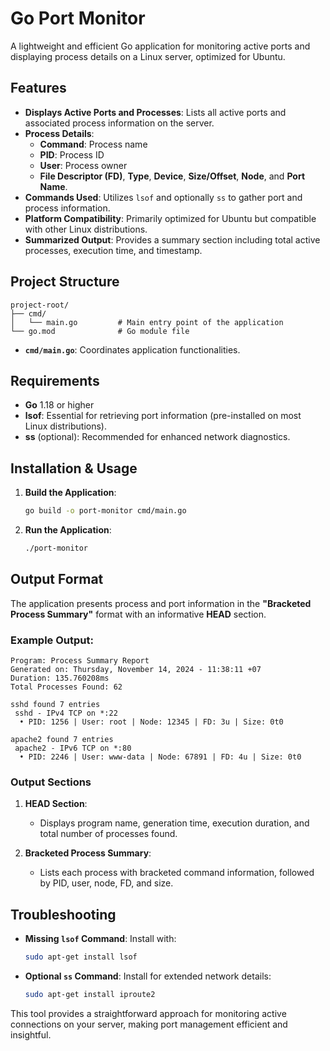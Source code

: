 # Go Port Monitor

A lightweight and efficient Go application for monitoring active ports and displaying process details on a Linux server, optimized for Ubuntu.

## Features

- **Displays Active Ports and Processes**: Lists all active ports and associated process information on the server.
- **Process Details**:
  - **Command**: Process name
  - **PID**: Process ID
  - **User**: Process owner
  - **File Descriptor (FD)**, **Type**, **Device**, **Size/Offset**, **Node**, and **Port Name**.
- **Commands Used**: Utilizes `lsof` and optionally `ss` to gather port and process information.
- **Platform Compatibility**: Primarily optimized for Ubuntu but compatible with other Linux distributions.
- **Summarized Output**: Provides a summary section including total active processes, execution time, and timestamp.

## Project Structure

```plaintext
project-root/
├── cmd/
│   └── main.go         # Main entry point of the application
└── go.mod              # Go module file
```

- **`cmd/main.go`**: Coordinates application functionalities.

## Requirements

- **Go** 1.18 or higher
- **lsof**: Essential for retrieving port information (pre-installed on most Linux distributions).
- **ss** (optional): Recommended for enhanced network diagnostics.

## Installation & Usage

1. **Build the Application**:
   ```bash
   go build -o port-monitor cmd/main.go
   ```

2. **Run the Application**:
   ```bash
   ./port-monitor
   ```

## Output Format

The application presents process and port information in the **"Bracketed Process Summary"** format with an informative **HEAD** section.

### Example Output:
```plaintext
Program: Process Summary Report
Generated on: Thursday, November 14, 2024 - 11:38:11 +07
Duration: 135.760208ms
Total Processes Found: 62

sshd found 7 entries
 sshd - IPv4 TCP on *:22
  • PID: 1256 | User: root | Node: 12345 | FD: 3u | Size: 0t0

apache2 found 7 entries
 apache2 - IPv6 TCP on *:80
  • PID: 2246 | User: www-data | Node: 67891 | FD: 4u | Size: 0t0
```

### Output Sections
1. **HEAD Section**: 
   - Displays program name, generation time, execution duration, and total number of processes found.
   
2. **Bracketed Process Summary**: 
   - Lists each process with bracketed command information, followed by PID, user, node, FD, and size.

## Troubleshooting

- **Missing `lsof` Command**: Install with:
  ```bash
  sudo apt-get install lsof
  ```
- **Optional `ss` Command**: Install for extended network details:
  ```bash
  sudo apt-get install iproute2
  ```

This tool provides a straightforward approach for monitoring active connections on your server, making port management efficient and insightful.
